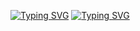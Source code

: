[![Typing SVG](https://readme-typing-svg.demolab.com?font=Cinzel+Decorative&size=150&duration=3000&pause=1000&color=00FFDE&center=true&vCenter=true&width=1000&height=180&lines=SETH+x+LIYA)](https://git.io/typing-svg)
[![Typing SVG](https://readme-typing-svg.demolab.com?font=Cinzel+Decorative&size=50&duration=3000&pause=1000&color=F1FF2C&center=true&vCenter=true&width=1150&height=100&lines=Completely+Owner+by+SETH;Guardian+of+MRFG;Unlimited+Snyder;After+all+...+Fate+will+Decide+Everything)](https://git.io/typing-svg)
